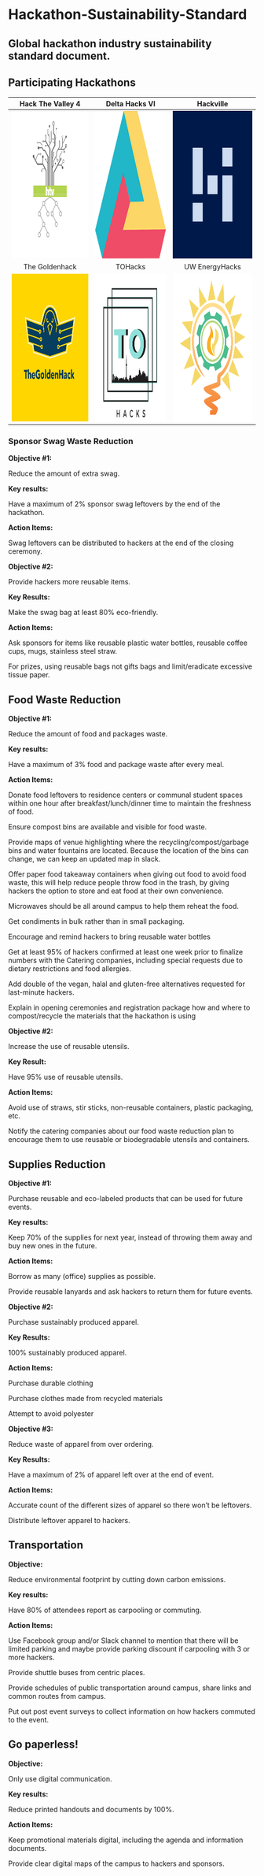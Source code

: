# Hackathon-Sustainability-Standard
## Global hackathon industry sustainability standard document.


## Participating Hackathons

| Hack The Valley 4 |Delta Hacks VI | Hackville |
| :-------------: | :------------: | :------------: |
|  <img src="./logos/Htv4logo.png" width="300" height="300"> | <img src="./logos/DeltaHackslogo.png" width="300" height="300"> | <img src="./logos/Hackville.png" width="300" height="300"> |
| The Goldenhack | TOHacks | UW EnergyHacks |
|  <img src="./logos/goldenhack.png" width="300" height="300"> | <img src="./logos/TOHacks.png" width="300" height="300"> | <img src="./logos/energyHacks.png" width="300" height="300"> |
### Sponsor Swag Waste Reduction
**Objective #1:**

Reduce the amount of extra swag. 

**Key results:**

Have a maximum of 2% sponsor swag leftovers by the end of the hackathon.

**Action Items:**

Swag leftovers can be distributed to hackers at the end of the closing ceremony.

 

**Objective #2:**

Provide hackers more reusable items. 

**Key Results:**

Make the swag bag at least 80% eco-friendly.

**Action Items:**

Ask sponsors for items like reusable plastic water bottles, reusable coffee cups, mugs, stainless steel straw.

For prizes, using reusable bags not gifts bags and limit/eradicate excessive tissue paper.

## Food Waste Reduction
**Objective #1:**

Reduce the amount of food and packages waste. 

**Key results:**

Have a maximum of 3% food and package waste after every meal.

**Action Items:**

Donate food leftovers to residence centers or communal student spaces within one hour after breakfast/lunch/dinner time to maintain the freshness of food.

Ensure compost bins are available and visible for food waste.

Provide maps of venue highlighting where the recycling/compost/garbage bins and water fountains are located. Because the location of the bins can change, we can keep an updated map in slack.

Offer paper food takeaway containers when giving out food to avoid food waste, this will help reduce people throw food in the trash, by giving hackers the option to store and eat food at their own convenience. 

Microwaves should be all around campus to help them reheat the food.

Get condiments in bulk rather than in small packaging.

Encourage and remind hackers to bring reusable water bottles

Get at least 95% of hackers confirmed at least one week prior to finalize numbers with the Catering companies, including special requests due to dietary restrictions and food allergies. 

Add double of the vegan, halal and gluten-free alternatives requested for last-minute hackers.

Explain in opening ceremonies and registration package how and where to compost/recycle the materials that the hackathon is using

 

**Objective #2:**

Increase the use of reusable utensils. 

**Key Result:**

Have 95% use of reusable utensils. 

**Action Items:**

Avoid use of straws, stir sticks, non-reusable containers, plastic packaging, etc.

Notify the catering companies about our food waste reduction plan to encourage them to use reusable or biodegradable utensils and containers.

## Supplies Reduction
**Objective #1:**

Purchase reusable and eco-labeled products that can be used for future events.

**Key results:**

Keep 70% of the supplies for next year, instead of throwing them away and buy new  ones in the future. 

**Action Items:**

Borrow as many (office) supplies as possible.

Provide reusable lanyards and ask hackers to return them for future events.

 

**Objective #2:**

Purchase sustainably produced apparel.

**Key Results:**

100% sustainably produced apparel.

**Action Items:**

Purchase durable clothing

Purchase clothes made from recycled materials

Attempt to avoid polyester 

 

**Objective #3:**

Reduce waste of apparel from over ordering. 

**Key Results:**

Have a maximum of 2% of apparel left over at the end of event. 

**Action Items:**

Accurate count of the different sizes of apparel so there won’t be leftovers.

Distribute leftover apparel to hackers. 

## Transportation
**Objective:**

Reduce environmental footprint by cutting down carbon emissions. 

**Key results:**

Have 80% of attendees report as carpooling or commuting.

**Action Items:**

Use Facebook group and/or Slack channel to mention that there will be limited parking and maybe provide parking discount if carpooling with 3 or more hackers.

Provide shuttle buses from centric places.

Provide schedules of public transportation around campus, share links and common routes from campus.

Put out post event surveys to collect information on how hackers commuted to the event. 

## Go paperless!
**Objective:** 

Only use digital communication.

**Key results:**

Reduce printed handouts and documents by 100%.

**Action Items:**

Keep promotional materials digital, including the agenda and information documents.

Provide clear digital maps of the campus to hackers and sponsors.
